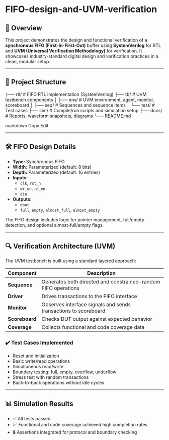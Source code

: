 # FIFO-design-and-UVM-verification
## 📘 Overview

This project demonstrates the design and functional verification of a **synchronous FIFO (First-In-First-Out)** buffer using **SystemVerilog** for RTL and **UVM (Universal Verification Methodology)** for verification. It showcases industry-standard digital design and verification practices in a clean, modular setup.

---

## 🧩 Project Structure

├── rtl/ # FIFO RTL implementation (SystemVerilog) ├── tb/ # UVM testbench components │ ├── env/ # UVM environment, agent, monitor, scoreboard │ ├── seq/ # Sequences and sequence items │ └── test/ # Test cases ├── sim/ # Compile/run scripts and simulation setup ├── docs/ # Reports, waveform snapshots, diagrams └── README.md

markdown
Copy
Edit

---

## 🛠️ FIFO Design Details

- **Type:** Synchronous FIFO
- **Width:** Parameterized (default: 8 bits)
- **Depth:** Parameterized (default: 16 entries)
- **Inputs:**
  - `clk`, `rst_n`
  - `wr_en`, `rd_en`
  - `din`
- **Outputs:**
  - `dout`
  - `full`, `empty`, `almost_full`, `almost_empty`

The FIFO design includes logic for pointer management, full/empty detection, and optional almost-full/empty flags.

---

## 🔍 Verification Architecture (UVM)

The UVM testbench is built using a standard layered approach:

| Component     | Description |
|---------------|-------------|
| **Sequence**     | Generates both directed and constrained-random FIFO operations |
| **Driver**       | Drives transactions to the FIFO interface |
| **Monitor**      | Observes interface signals and sends transactions to scoreboard |
| **Scoreboard**   | Checks DUT output against expected behavior |
| **Coverage**     | Collects functional and code coverage data |

### ✔️ Test Cases Implemented

- Reset and initialization
- Basic write/read operations
- Simultaneous read/write
- Boundary testing: full, empty, overflow, underflow
- Stress test with random transactions
- Back-to-back operations without idle cycles

---

## 📊 Simulation Results

- ✅ All tests passed
- 📈 Functional and code coverage achieved high completion rates
- 🔒 Assertions integrated for protocol and boundary checking
